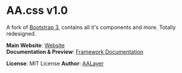 # AA.css v1.0
A fork of [Bootstrap 3](https://getbootstrap.com/docs/3.3/), contains all it's components and more. Totally redesigned.

**Main Website**: [Website](https://framework.aalayer.com/)  
**Documentation & Preview**: [Framework Documentation](https://framework.aalayer.com/documentation.html)  

**License**: MIT License
**Author**: [AALayer](https://aalayer.com/)
